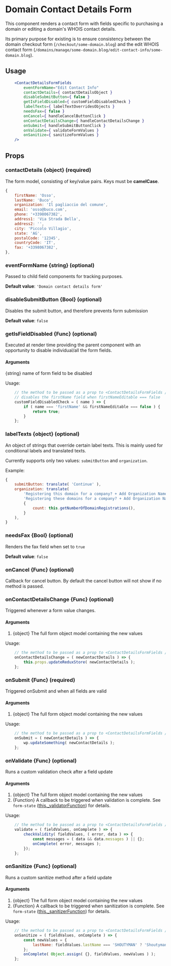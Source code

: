 Domain Contact Details Form
=============

This component renders a contact form with fields specific to purchasing a domain or editing a domain's WHOIS contact details.

Its primary purpose for existing is to ensure consistency between the domain checkout form (`/checkout/some-domain.blog`) and the edit WHOIS contact form (`/domains/manage/some-domain.blog/edit-contact-info/some-domain.blog`).


## Usage


```jsx
    <ContactDetailsFormFields
        eventFormName="Edit Contact Info"
        contactDetails={ contactDetailsObject }
        disableSubmitButton={ false }
        getIsFieldDisabled={ customFieldDisabledCheck }
        labelTexts={ labelTextOverridesObjects }
        needsFax={ false }
        onCancel={ handleCancelButtonClick }
        onContactDetailsChange={ handleContactDetailsChange }
        onSubmit={ handleSubmitButtonClick }
        onValidate={ validateFormValues }
        onSanitize={ sanitizeFormValues }
    />

```

## Props

### contactDetails {object} (required)

The form model, consisting of key/value pairs. Keys must be **camelCase**.

```js
{
    firstName: 'Osso',
    lastName: 'Buco',
    organization: 'Il pagliaccio del comune',
    email: 'osso@buco.com',
    phone: '+3398067382',
    address1: 'Via Strada Bella',
    address2: '',
    city: 'Piccolo Villagio',
    state: 'AG',
    postalCode: '12345',
    countryCode: 'IT',
    fax: '+3398067382',
},

```

### eventFormName {string} (optional)

Passed to child field components for tracking purposes.

**Default value**: `'Domain contact details form'`


### disableSubmitButton {Bool} (optional)

Disables the submit button, and therefore prevents form submission

**Default value**: `false`

### getIsFieldDisabled {Func} (optional)

Executed at render time providing the parent component with an opportunity to disable individual/all the form fields.

#### Arguments

{string} name of form field to be disabled

Usage:

```js
    // the method to be passed as a prop to <ContactDetailsFormFields />
    // disables the firstName field when firstNameEditable === false
	customFieldDisabledCheck = ( name ) => {
		if ( name === 'firstName' && firstNameEditable === false ) {
			return true;
		}
	};
```

### labelTexts {object} (optional)

An object of strings that override certain label texts. This is mainly used for conditional labels and translated texts.

Currently supports only two values: `submitButton` and `organization`.

Example:

```js
{
    submitButton: translate( 'Continue' ),
    organization: translate(
        'Registering this domain for a company? + Add Organization Name',
        'Registering these domains for a company? + Add Organization Name',
        {
            count: this.getNumberOfDomainRegistrations(),
        }
    ),
}
```

### needsFax {Bool} (optional)

Renders the fax field when set to `true`

**Default value**: `false`

### onCancel {Func} (optional)

Callback for cancel button. By default the cancel button will not show if no method is passed.

### onContactDetailsChange {Func} (optional)

Triggered whenever a form value changes. 

#### Arguments

1. {object} The full form object model containing the new values

Usage:

```js
    // the method to be passed as a prop to <ContactDetailsFormFields />
	onContactDetailsChange = ( newContactDetails ) => {
		this.props.updateReduxStore( newContactDetails );
	};
```

### onSubmit {Func} (required)

Triggered onSubmit and when all fields are valid

#### Arguments

1. {object} The full form object model containing the new values

Usage:

```js
    // the method to be passed as a prop to <ContactDetailsFormFields />
	onSubmit = ( newContactDetails ) => {
		wp.updateSomething( newContactDetails );
	};
```

### onValidate {Func} (optional)

Runs a custom validation check after a field update

#### Arguments

1. {object} The full form object model containing the new values
2. {Function} A callback to be triggered when validation is complete. See `form-state` ([this._validatorFunction](https://github.com/Automattic/wp-calypso/blob/master/client/lib/form-state/index.js)) for details.

Usage:

```js
    // the method to be passed as a prop to <ContactDetailsFormFields />
	validate = ( fieldValues, onComplete ) => {
	    checkValidity( fieldValues, ( error, data ) => {
            const messages = ( data && data.messages ) || {};
            onComplete( error, messages );
        });
	};
```

### onSanitize {Func} (optional)

Runs a custom sanitize method after a field update

#### Arguments

1. {object} The full form object model containing the new values
2. {Function} A callback to be triggered when sanitization is complete. See `form-state` ([this._sanitizerFunction](https://github.com/Automattic/wp-calypso/blob/master/client/lib/form-state/index.js)) for details.

Usage:

```js
    // the method to be passed as a prop to <ContactDetailsFormFields />
	onSanitize = ( fieldValues, onComplete ) => {
        const newValues = {
            lastName: fieldValues.lastName === 'SHOUTYMAN' ? 'Shoutyman' : fieldValues.lastName,
        };
	    onComplete( Object.assign( {}, fieldValues, newValues ) );
	};
```


